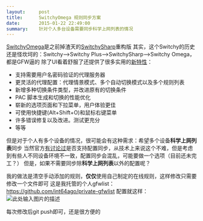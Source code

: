 ```yaml
---
layout:     post
title:      SwitchyOmega 规则同步方案
date:       2015-01-22 22:49:00
summary:    针对个人多台设备需要同步科学上网列表的情况
---
```


[SwitchyOmega][1]是之前掉渣天的[SwitchySharp][2]重构版
其实，这个Switchy的历史还是怪坎坷的：Switchy-->Switchy Plus-->SwitchySharp-->Switchy Omega，都是GFW逼的
除了UI看着舒服了还提供了很多实用的[新特性][3]：

 - 支持需要用户名密码验证的代理服务器
 - 更灵活的代理配置：代理情景模式、多个自动切换模式以及多个规则列表
 - 新增多种切换条件类型，并改进原有的切换条件
 - PAC 脚本生成和切换的性能优化
 - 崭新的选项页面和下拉菜单，用户体验更佳
 - 可使用快捷键(Alt+Shift+O)和鼠标右键菜单
 - 许多错误修复以及改进。测试更充分
 - 等等

但是对于个人有多个设备的情况，很可能会有这种需求：希望多个设备**科学上网列表**同步
当然官方[有讨论过][4]是否支持配置同步，从技术上来说这个不难，但是考虑到有些人不同设备环境不一致，配置同步会混乱，可能要做一个选项（目前还未完工？）
但是，如果不需要同步除**科学上网列表**以外的配置呢？

我的做法是清空手动添加的规则，**仅仅**使用自己制定的在线规则，这样修改只需要修改一个文件即可
这是我托管的个人gfwlist：https://github.com/int64ago/private-gfwlist
配置就这样：
![此处输入图片的描述][5]

每次修改后git push即可，还是很方便的

  [1]: https://chrome.google.com/webstore/detail/proxy-switchyomega/padekgcemlokbadohgkifijomclgjgif
  [2]: https://chrome.google.com/webstore/detail/proxy-switchysharp/dpplabbmogkhghncfbfdeeokoefdjegm
  [3]: https://github.com/FelisCatus/SwitchyOmega/wiki/SwitchyOmega-%E6%96%B0%E5%8A%9F%E8%83%BD
  [4]: https://github.com/FelisCatus/SwitchyOmega/issues/7
  [5]: https://cdn.int64ago.org/o_19c91n3akuhs1m8aut1qt01upq9.png
